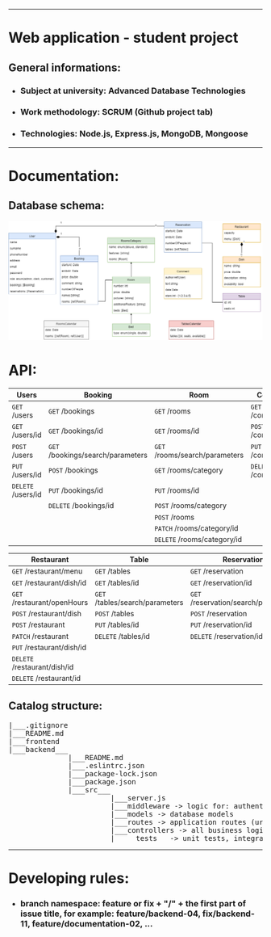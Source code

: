 <hr>

<!-- Heading -->
# Web application - student project


## General informations:
<!-- UL-->
* ### Subject at university: Advanced Database Technologies

* ### Work methodology: SCRUM (Github project tab)

* ### Technologies: Node.js, Express.js, MongoDB, Mongoose

<hr>

# Documentation:

## Database schema:
![database-schema](group-project-hotel.drawio.png)
# API:
| Users    | Booking | Room |Comment |
| -------- |---| ------- |------- |
| `GET` /users | `GET` /bookings | `GET` /rooms |`GET` /comments |
| `GET` /users/id | `GET` /bookings/id | `GET` /rooms/id |`POST` /comments |
| `POST` /users | `GET` /bookings/search/parameters | `GET` /rooms/search/parameters |`PUT` /comments/id |
| `PUT` /users/id | `POST` /bookings | `GET` /rooms/category |`DELETE` /comments/id |
| `DELETE` /users/id | `PUT` /bookings/id | `PUT` /rooms/id |
| | `DELETE` /bookings/id | `POST` /rooms/category |
| | | `POST` /rooms |
| | | `PATCH` /rooms/category/id |
| | | `DELETE` /rooms/category/id |


| Restaurant | Table | Reservation |
| ------- | ------- |  --- |
| `GET` /restaurant/menu |`GET` /tables | `GET` /reservation |
| `GET` /restaurant/dish/id |`GET` /tables/id | `GET` /reservation/id |
| `GET` /restaurant/openHours |`GET` /tables/search/parameters | `GET` /reservation/search/parameters |
| `POST` /restaurant/dish |`POST` /tables  | `POST` /reservation |
| `POST` /restaurant |`PUT` /tables/id  | `PUT` /reservation/id |
| `PATCH` /restaurant |`DELETE` /tables/id  |`DELETE` /reservation/id |
| `PUT` /restaurant/dish/id |
| `DELETE` /restaurant/dish/id |
| `DELETE` /restaurant/id |


## Catalog structure:

<pre>
|___.gitignore
|___README.md
|___frontend
|___backend___
              |___README.md
              |___.eslintrc.json
              |___package-lock.json
              |___package.json
              |___src___
                        |___server.js
                        |___middleware -> logic for: authentication, authorization, ...
                        |___models -> database models
                        |___routes -> application routes (urls)
                        |___controllers -> all business logic
                        |_____tests__ -> unit tests, integration Tests, ...
</pre>
<hr>

# Developing rules:
<!-- UL-->
* ### branch namespace: feature or fix + "/" + the first part of issue title, for example: feature/backend-04, fix/backend-11, feature/documentation-02, ...
